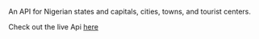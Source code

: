 An API for Nigerian states and capitals, cities, towns, and tourist centers.

Check out the live Api [here](https://www.explore-naija.herokuapp.com/v1/docs/)